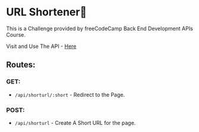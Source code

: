 # URL Shortener🔗

This is a Challenge provided by freeCodeCamp Back End Development APIs Course.

Visit and Use The API - [Here](https://boilerplate-project-urlshortener-two.vercel.app/)

## Routes:

### GET:

- `/api/shorturl/:short` - Redirect to the Page.
  

### POST:

- `/api/shorturl` - Create A Short URL for the page.
